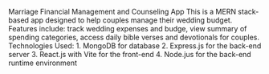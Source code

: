 Marriage Financial Management and Counseling App
This is a MERN stack-based app designed to help couples manage their wedding budget.
Features include: track wedding expenses and budge, view summary of spending categories, access daily bible verses and devotionals for couples.
Technologies Used:
                  1. MongoDB for database
                  2. Express.js for the back-end server
                  3. React.js with Vite for the front-end
                  4. Node.jus for the back-end runtime environment


            
